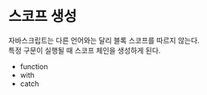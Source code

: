 # 스코프 생성

자바스크립트는 다른 언어와는 달리 블록 스코프를 따르지 않는다.  
특정 구문이 실행될 때 스코프 체인을 생성하게 된다.  
* function
* with
* catch
